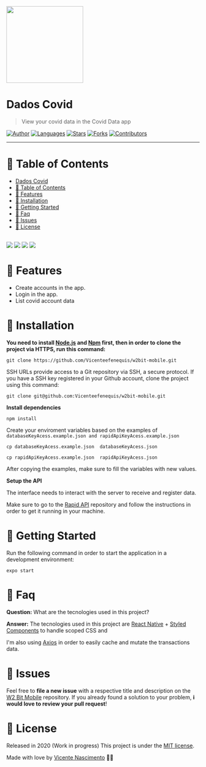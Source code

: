 <p align="left">
   <img src="docs/logo.png" width="200"/>
</p>

# Dados Covid

> View your covid data in the Covid Data app

[![Author](https://img.shields.io/badge/author-VicenteNascimento-ff9000?style=flat-square)](https://github.com/VicenteEfenequis)
[![Languages](https://img.shields.io/github/languages/count/VicenteEfenequis/w2bit-mobile?color=%23ff9000&style=flat-square)](#)
[![Stars](https://img.shields.io/github/stars/VicenteEfenequis/w2bit-mobile?color=ff9000&style=flat-square)](https://github.com/VicenteEfenequis/w2bit-mobile/stargazers)
[![Forks](https://img.shields.io/github/forks/VicenteEfenequis/w2bit-mobile?color=%23ff9000&style=flat-square)](https://github.com/Vicenteefenequis/w2bit-mobile/network/members)
[![Contributors](https://img.shields.io/github/contributors/VicenteEfenequis/w2bit-mobile?color=ff9000&style=flat-square)](https://github.com/VicenteEfenequis/w2bit-mobile/graphs/contributors)

---

# :pushpin: Table of Contents

- [Dados Covid](#dados-covid)
- [:pushpin: Table of Contents](#pushpin-table-of-contents)
- [:rocket: Features](#rocket-features)
- [:construction_worker: Installation](#construction_worker-installation)
- [:runner: Getting Started](#runner-getting-started)
- [:postbox: Faq](#postbox-faq)
- [:bug: Issues](#bug-issues)
- [:closed_book: License](#closed_book-license)

<br />
<span align="center"><img src="docs/Welcome%20Screen.png"/></span>
<span align="center"><img src="docs/Registro.png"/></span>
<span align="center"><img src="docs/Login.png"/></span>
<span align="center"><img src="docs/Informes.png"/></span>


# :rocket: Features

* Create accounts in the app.
* Login in the app.
* List covid account data




# :construction_worker: Installation

**You need to install [Node.js](https://nodejs.org/en/download/) and [Npm](https://www.npmjs.com/) first, then in order to clone the project via HTTPS, run this command:**

```git clone https://github.com/Vicenteefenequis/w2bit-mobile.git```

SSH URLs provide access to a Git repository via SSH, a secure protocol. If you have a SSH key registered in your Github account, clone the project using this command:

```git clone git@github.com:Vicenteefenequis/w2bit-mobile.git```

**Install dependencies**

```npm install```

Create your enviroment variables based on the examples of ```databaseKeyAcess.example.json and rapidApiKeyAcess.example.json```

```cp databaseKeyAcess.example.json  databaseKeyAcess.json ```

```cp rapidApiKeyAcess.example.json  rapidApiKeyAcess.json ```

After copying the examples, make sure to fill the variables with new values.

**Setup the API**

The interface needs to interact with the server to receive and register data.

Make sure to go to the [Rapid API](https://rapidapi.com/Gramzivi/api/covid-19-data) repository and follow the instructions in order to get it running in your machine.

# :runner: Getting Started

Run the following command in order to start the application in a development environment:

```expo start```


# :postbox: Faq

**Question:** What are the tecnologies used in this project?

**Answer:** The tecnologies used in this project are [React Native](https://reactnative.dev/) + [Styled Components](https://styled-components.com/) to handle scoped CSS and 


I'm also using [Axios](https://github.com/axios/axios) in order to easily cache and mutate the transactions data.

# :bug: Issues

Feel free to **file a new issue** with a respective title and description on the [W2 Bit Mobile](https://github.com/Vicenteefenequis/w2bit-mobile/issues) repository. If you already found a solution to your problem, **i would love to review your pull request**! 


# :closed_book: License

Released in 2020 (Work in progress)
This project is under the [MIT license](https://github.com/VicenteEfenequis/w2bit-mobile/master/LICENSE).

Made with love by [Vicente Nascimento](https://github.com/VicenteEfenequis) 💜🚀
